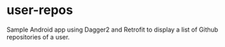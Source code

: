 # user-repos
Sample Android app using Dagger2 and Retrofit to display a list of Github repositories of a user.

